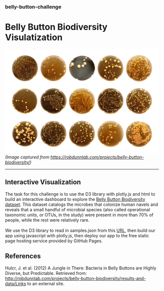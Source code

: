 ### belly-button-challenge
# Belly Button Biodiversity Visulatization
![Belly Button Biodiversity Showcase](./images/BellyButtonBiodiversity.png)<br>
*(Image captured from https://robdunnlab.com/projects/belly-button-biodiversity/)*

---
## Interactive Visualization
The task for this challenge is to use the D3 library with plotly.js and html to build an interactive dashboard to explore the [Belly Button Biodiversity dataset](http://robdunnlab.com/projects/belly-button-biodiversity/). This dataset catalogs the microbes that colonize human navels and reveals that a small handful of microbial species (also called operational taxonomic units, or OTUs, in the study) were present in more than 70% of people, while the rest were relatively rare.</br></br>
We use the D3 library to read in samples.json from this [URL](https://static.bc-edx.com/data/dl-1-2/m14/lms/starter/samples.json), then build our app using javascript with plotly.js, then deploy our app to the free static page hosting service provided by GitHub Pages.
## References
Hulcr, J. et al. (2012) A Jungle in There: Bacteria in Belly Buttons are Highly Diverse, but Predictable. Retrieved from: http://robdunnlab.com/projects/belly-button-biodiversity/results-and-data/Links to an external site.
